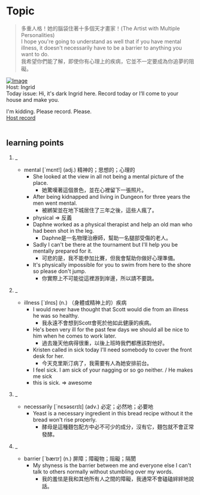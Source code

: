 # Topic

> 多重人格！她的腦袋住著十多個天才畫家！(The Artist with Multiple Personalities) <br>
> I hope you're going to understand as well that if you have mental illness, it doesn't necessarily have to be a barrier to anything you want to do. <br>
> 我希望你們能了解，即使你有心理上的疾病，它並不一定要成為你追夢的阻礙。 <br>

[![Image](https://cdn.voicetube.com/assets/thumbnails/u8Oh1L1aN8M.jpg)](https://www.youtube.com/embed/u8Oh1L1aN8M?rel=0&showinfo=0&cc_load_policy=0&controls=1&autoplay=1&iv_load_policy=3&playsinline=1&wmode=transparent&start=481&end=489&enablejsapi=1&origin=https://tw.voicetube.com&widgetid=1)<br>
Host: Ingrid
<br>Today issue: Hi, it's dark Ingrid here. Record today or I‘ll come to your house and make you.

I'm kidding. Please record. Please.
<br>
[Host record](https://cdn.voicetube.com/tmp/everyday_records/ingrid.wang_vt_50297/3363.mp3)
<br><br>
## learning points
1. _
	* mental [ˋmɛnt!] (adj.) 精神的；思想的；心理的
		- She looked at the view in all not being a mental picture of the place.
			+ 她驚嘆著這個景色，並在心裡留下一張照片。
		- After being kidnapped and living in Dungeon for three years the men went mental.
			+ 被綁架並在地下城居住了三年之後，這些人瘋了。
		- physical => 反義
		- Daphne worked as a physical therapist and help an old man who had been shot in the leg.
			+ Daphne是一名物理治療師，幫助一名腿部受傷的老人。
		- Sadly I can't be there at the tournament but I'll help you be mentally prepared for it.
			+ 可悲的是，我不能參加比賽，但我會幫助你做好心理準備。
		- It's physically impossible for you to swim from here to the shore so please don't jump.
			+ 你實際上不可能從這裡游到岸邊，所以請不要跳。

2. _
	* illness [ˋɪlnɪs] (n.) （身體或精神上的）疾病
		- I would never have thought that Scott would die from an illness he was so healthy.
			+ 我永遠不會想到Scott會死於他如此健康的疾病。
		- He's been very ill for the past few days we should all be nice to him when he comes to work later.
			+ 過去幾天他病得很重，以後上班時我們都應該對他好。
		- Kristen called in sick today I'll need somebody to cover the front desk for her.
			+ 今天克里斯汀病了，我需要有人為她安排前台。
		- I feel sick. I am sick of your nagging or so go neither. / He makes me sick
		- this is sick. => awesome

3. _
	* necessarily [ˋnɛsəsɛrɪlɪ] (adv.) 必定；必然地；必要地
		- Yeast is a necessary ingredient in this bread recipe without it the bread won't rise properly.
			+ 酵母是這種麵包配方中必不可少的成分，沒有它，麵包就不會正常發酵。

4. _
	* barrier [ˋbærɪr] (n.) 屏障；障礙物；阻礙；隔閡
		- My shyness is the barrier between me and everyone else I can't talk to others normally without stumbling over my words.
			+ 我的羞怯是我和其他所有人之間的障礙，我通常不會磕磕絆絆地說話。
